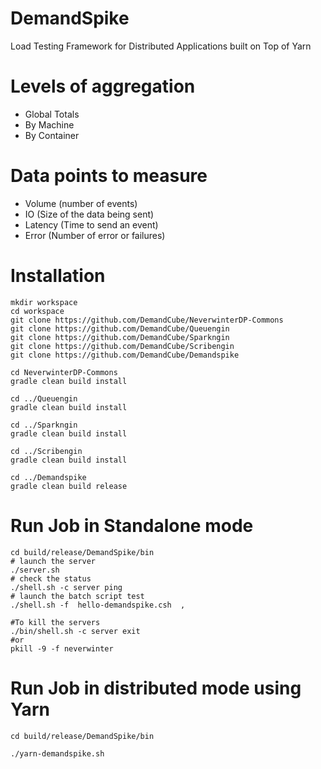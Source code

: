 DemandSpike
===========

Load Testing Framework for Distributed Applications built on Top of Yarn

# Levels of aggregation
- Global Totals
- By Machine
- By Container

# Data points to measure

- Volume (number of events)
- IO (Size of the data being sent)
- Latency (Time to send an event)
- Error (Number of error or failures)

# Installation
```
mkdir workspace
cd workspace
git clone https://github.com/DemandCube/NeverwinterDP-Commons
git clone https://github.com/DemandCube/Queuengin
git clone https://github.com/DemandCube/Sparkngin
git clone https://github.com/DemandCube/Scribengin
git clone https://github.com/DemandCube/Demandspike

cd NeverwinterDP-Commons
gradle clean build install

cd ../Queuengin
gradle clean build install

cd ../Sparkngin
gradle clean build install

cd ../Scribengin
gradle clean build install

cd ../Demandspike
gradle clean build release
```
# Run Job in Standalone mode
```
cd build/release/DemandSpike/bin
# launch the server
./server.sh 
# check the status
./shell.sh -c server ping 
# launch the batch script test
./shell.sh -f  hello-demandspike.csh  , 

#To kill the servers
./bin/shell.sh -c server exit
#or
pkill -9 -f neverwinter
```
# Run Job in distributed mode using Yarn
```
cd build/release/DemandSpike/bin

./yarn-demandspike.sh
```



